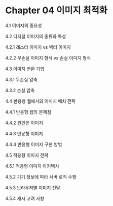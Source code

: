 # Chapter 04 이미지 최적화

4.1 이미지의 중요성

4.2 디지털 이미지의 종류와 특성

4.2.1 래스터 이미지 vs 벡터 이미지

4.2.2 무손실 이미지 형식 vs 손실 이미지 형식

4.3 이미지 변환 기법

4.3.1 무손실 압축

4.3.2 손실 압축

4.4 반응형 웹에서의 이미지 배치 전략

4.4.1 반응형 웹의 문제점

4.4.2 원인은 이미지

4.4.3 반응형 이미지

4.4.4 반응형 이미지 구현 방법

4.5 적응형 이미지 전략

4.5.1 적응형 이미지 아키텍처

4.5.2 기기 정보에 따라 서버 로직 수행

4.5.3 브라우저별 이미지 전달

4.5.4 캐시 고려 사항
